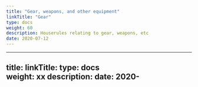 ```yaml
---
title: "Gear, weapons, and other equipment"
linkTitle: "Gear"
type: docs    
weight: 60
description: Houserules relating to gear, weapons, etc
date: 2020-07-12
---
```





---
title: 
linkTitle:
type: docs    
weight: xx
description: 
date: 2020-
---